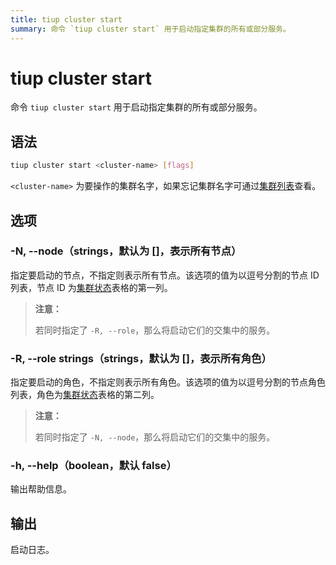 ```yaml
---
title: tiup cluster start
summary: 命令 `tiup cluster start` 用于启动指定集群的所有或部分服务。
---
```


# tiup cluster start

命令 `tiup cluster start` 用于启动指定集群的所有或部分服务。

## 语法

```sh
tiup cluster start <cluster-name> [flags]
```

`<cluster-name>` 为要操作的集群名字，如果忘记集群名字可通过[集群列表](/tiup/tiup-component-cluster-list.md)查看。

## 选项

### -N, --node（strings，默认为 []，表示所有节点）

指定要启动的节点，不指定则表示所有节点。该选项的值为以逗号分割的节点 ID 列表，节点 ID 为[集群状态](/tiup/tiup-component-cluster-display.md)表格的第一列。

> **注意：**
> 
> 若同时指定了 `-R, --role`，那么将启动它们的交集中的服务。

### -R, --role strings（strings，默认为 []，表示所有角色）

指定要启动的角色，不指定则表示所有角色。该选项的值为以逗号分割的节点角色列表，角色为[集群状态](/tiup/tiup-component-cluster-display.md)表格的第二列。

> **注意：**
> 
> 若同时指定了 `-N, --node`，那么将启动它们的交集中的服务。

### -h, --help（boolean，默认 false）

输出帮助信息。

## 输出

启动日志。